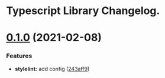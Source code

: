 # Typescript Library Changelog.

# [0.1.0](https://github.com/culur/stylelint-config/compare/v0.0.1...v0.1.0) (2021-02-08)

### Features

- **stylelint:** add config ([243aff9](https://github.com/culur/stylelint-config/commit/243aff90508c5dab4d76b9d719c2dc9d6baa7939))
